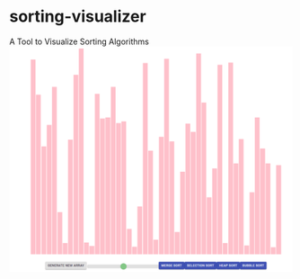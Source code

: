 # sorting-visualizer
A Tool to Visualize Sorting Algorithms
![](sorting-viz\resources\animation.gif)
